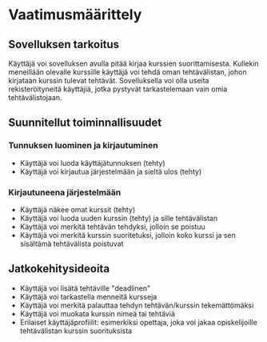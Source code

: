 # Vaatimusmäärittely

## Sovelluksen tarkoitus

Käyttäjä voi sovelluksen avulla pitää kirjaa kurssien suorittamisesta. Kullekin meneillään olevalle kurssille käyttäjä voi tehdä oman tehtävälistan, johon kirjataan kurssin tulevat tehtävät. Sovelluksella voi olla useita rekisteröityneitä käyttäjiä, jotka pystyvät tarkastelemaan vain omia tehtävälistojaan.

## Suunnitellut toiminnallisuudet

### Tunnuksen luominen ja kirjautuminen

* Käyttäjä voi luoda käyttäjätunnuksen (tehty)
* Käyttäjä voi kirjautua järjestelmään ja sieltä ulos (tehty)

### Kirjautuneena järjestelmään

* Käyttäjä näkee omat kurssit (tehty)
* Käyttäjä voi luoda uuden kurssin (tehty) ja sille tehtävälistan
* Käyttäjä voi merkitä tehtävän tehdyksi, jolloin se poistuu
* Käyttäjä voi merkitä kurssin suoritetuksi, jolloin koko kurssi ja sen sisältämä tehtävälista poistuvat

## Jatkokehitysideoita

* Käyttäjä voi lisätä tehtäville "deadlinen"
* Käyttäjä voi tarkastella menneitä kursseja
* Käyttäjä voi merkitä palauttaa tehdyn tehtävän/kurssin tekemättömäksi
* Käyttäjä voi muokata kurssin nimeä tai tehtäviä
* Erilaiset käyttäjäprofiilit: esimerkiksi opettaja, joka voi jakaa opiskelijoille  tehtävälistan kurssin suorituksista